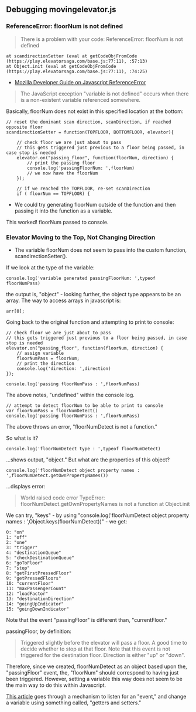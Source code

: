## Debugging movingelevator.js

### ReferenceError: floorNum is not defined

> There is a problem with your code: ReferenceError: floorNum is not defined

```
at scandirectionSetter (eval at getCodeObjFromCode (https://play.elevatorsaga.com/base.js:77:11), :57:13)
at Object.init (eval at getCodeObjFromCode (https://play.elevatorsaga.com/base.js:77:11), :74:25)
```

* [Mozilla Developer Guide on Javascript ReferenceError](https://developer.mozilla.org/en-US/docs/Web/JavaScript/Reference/Errors/Not_defined)

> The JavaScript exception "variable is not defined" occurs when there is a non-existent variable referenced somewhere.

Basically, floorNum does not exist in this specified location at the bottom:

```
// reset the dominant scan direction, scanDirection, if reached opposite floor
scandirectionSetter = function(TOPFLOOR, BOTTOMFLOOR, elevator){

    // check floor we are just about to pass
    // this gets triggered just previous to a floor being passed, in case stop is needed
    elevator.on("passing_floor", function(floorNum, direction) {
        // print the passing floor
        console.log('passingFloorNum: ',floorNum)
        // we now have the floorNum
    });

    // if we reached the TOPFLOOR, re-set scanDirection
    if ( floorNum == TOPFLOOR) {
```

* We could try generating floorNum outside of the function and then passing it into the function as a variable.

This worked!  floorNum passed to console.

### Elevator Moving to the Top, Not Changing Direction

* The variable floorNum does not seem to pass into the custom function, scandirectionSetter().

If we look at the type of the variable:

```
console.log('variable generated passingFloorNum: ',typeof floorNumPass)
```

the output is, "object" - looking further, the object type appears to be an array. The way to access arrays in javascript is:

```
arr[0];
```

Going back to the original function and attempting to print to console:

```
// check floor we are just about to pass
// this gets triggered just previous to a floor being passed, in case stop is needed
elevator.on("passing_floor", function(floorNum, direction) {
    // assign variable
    floorNumPass = floorNum;
    // print the direction
    console.log('direction: ',direction)
});

console.log('passing floorNumPass : ',floorNumPass)
```
The above notes, "undefined" within the console log.

```
// attempt to detect floorNum to be able to print to console
var floorNumPass = floorNumDetect()
console.log('passing floorNumPass : ',floorNumPass)
```
The above throws an error, "floorNumDetect is not a function."

So what is it?

```
console.log('floorNumDetect type : ',typeof floorNumDetect)
```
...shows output, "object." But what are the properties of this object?

```
console.log('floorNumDetect object property names : ',floorNumDetect.getOwnPropertyNames())
```
...displays error:

> World raised code error TypeError: floorNumDetect.getOwnPropertyNames is not a function at Object.init

We can try, "keys" - by using "console.log('floorNumDetect object property names : ',Object.keys(floorNumDetect))" - we get:

```
0: "on"
1: "off"
2: "one"
3: "trigger"
4: "destinationQueue"
5: "checkDestinationQueue"
6: "goToFloor"
7: "stop"
8: "getFirstPressedFloor"
9: "getPressedFloors"
10: "currentFloor"
11: "maxPassengerCount"
12: "loadFactor"
13: "destinationDirection"
14: "goingUpIndicator"
15: "goingDownIndicator"
```
Note that the event "passingFloor" is different than, "currentFloor."

passingFloor, by definition:

> Triggered slightly before the elevator will pass a floor. A good time to decide whether to stop at that floor. Note that this event is not triggered for the destination floor. Direction is either "up" or "down".

Therefore, since we created, floorNumDetect as an object based upon the, "passingFloor" event, the, "floorNum" should correspond to having just been triggered.  However, setting a variable this way does not seem to be the main way to do this within Javascript.

[This article](https://forum.freecodecamp.org/t/update-global-var-inside-a-function/293752/4) goes through a mechanism to listen for an "event," and change a variable using something called, "getters and setters."
